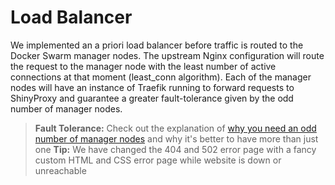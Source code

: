 # Load Balancer
We implemented an a priori load balancer before traffic is routed to the Docker Swarm manager nodes. The upstream Nginx configuration will route the request to the manager node with the least number of active connections at that moment (least_conn algorithm). Each of the manager nodes will have an instance of Traefik running to forward requests to ShinyProxy and guarantee a greater fault-tolerance given by the odd number of manager nodes.
> **Fault Tolerance:** Check out the explanation of [why you need an odd number of manager nodes](https://docs.docker.com/engine/swarm/admin_guide/#add-manager-nodes-for-fault-tolerance) and why it's better to have more than just one
> **Tip:** We have changed the 404 and 502 error page with a fancy custom HTML and CSS error page while website is down or unreachable 

